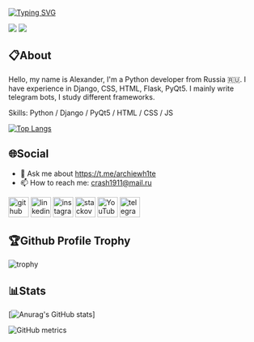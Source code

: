 [![Typing SVG](https://readme-typing-svg.demolab.com?font=Fira+Code&weight=100&size=43&pause=1000&color=8D49F7&center=true&vCenter=true&height=100&lines=Hi+am+ArchieWh1te)](https://t.me/archiewh1te)

![](https://bournetocode.com/projects/GCSE_Computing_Fundamentals/pages/img/Programming_Languages_Main.png)
![](https://komarev.com/ghpvc/?username=archiewh1te)
## 📋About 
Hello, my name is Alexander, I'm a Python developer from Russia 🇷🇺. I have experience in Django, CSS, HTML, Flask, PyQt5. I mainly write telegram bots, I study different frameworks.

Skills: Python / Django / PyQt5 / HTML / CSS / JS

[![Top Langs](https://github-readme-stats.vercel.app/api/top-langs/?username=archiewh1te&layout=compact&show_icons=true&theme=radical)]()
## 🌐Social
- 💬 Ask me about https://t.me/archiewh1te 
- 📫 How to reach me: crash1911@mail.ru 

[<img src='https://img.icons8.com/nolan/512/github.png' alt='github' height='40'>](https://github.com/archiewh1te)  [<img src='https://img.icons8.com/fluency/512/linkedin-circled.png' alt='linkedin' height='40'>](https://www.linkedin.com/in/archiewh1te/)  [<img src='https://img.icons8.com/color/512/instagram-new.png' alt='instagram' height='40'>](https://www.instagram.com/archiewh1te/)  [<img src='https://cdn.worldvectorlogo.com/logos/stack-overflow.svg' alt='stackoverflow' height='40'>](https://stackoverflow.com/users/18798414/dx3d9)  [<img src='https://img.icons8.com/color/512/youtube-play.png' alt='YouTube' height='40'>](https://www.youtube.com/@archiewh1te)  [<img src='https://img.icons8.com/color/512/telegram-app.png' alt='telegram' height='40'>](https://t.me/archiewh1te)

## 🏆Github Profile Trophy
![trophy](https://github-profile-trophy.vercel.app/?username=archiewh1te&theme=alduin)

## 📊Stats
[![Anurag's GitHub stats](https://github-readme-stats.vercel.app/api?username=archiewh1te&show_icons=true&theme=dracula)]


  

![GitHub metrics](https://metrics.lecoq.io/archiewh1te)  


